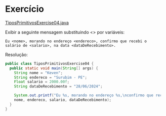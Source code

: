 # Exercício

[TiposPrimitivosExercise04.java](../maratona-java/src/me/kevensouza/maratonajava/intro/TiposPrimitivosExercise04.java)

Exibir a seguinte mensagem substituindo <> por variáveis:

`
  Eu <nome>, morando no endereço <endereco>,
  confirmo que recebi o salário de <salario>, na data <dataDeRecebimento>.
`

Resolução:
```java
public class TiposPrimitivosExercise04 {
  public static void main(String[] args) {
    String nome = "Keven";
    String endereco = "Surubim - PE";
    Float salario = 2000.00f;
    String dataDeRecebimento = "28/06/2024";

    System.out.printf("Eu %s, morando no endereço %s,\nconfirmo que recebi o salário de %.2f, na data %s.",
    nome, endereco, salario, dataDeRecebimento);
  }
}
```